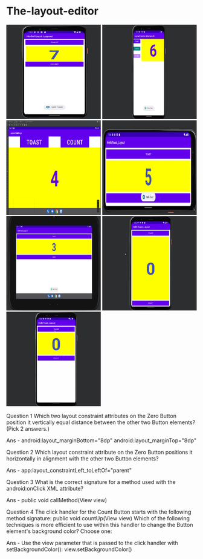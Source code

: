 # The-layout-editor

<img src="/Screenshot/Layout.jpg" width="250" height="250"/>

<img src="/Screenshot/layout constraint.jpg" width="250" height="250"/>

<img src="/Screenshot/layout_challenge.png" width="250" height="250"/>

<img src="/Screenshot/layout_land.jpg" width="250" height="250"/>

<img src="/Screenshot/layout_x-large.jpg" width="250" height="250"/>

<img src="/Screenshot/linear_layout.gif" width="250" height="250"/>

<img src="/Screenshot/relative_layout.gif" width="250" height="250"/>


Question 1
Which two layout constraint attributes on the Zero Button position it vertically equal distance between the other two Button elements? (Pick 2 answers.)

Ans - android:layout_marginBottom="8dp" android:layout_marginTop="8dp"

Question 2
Which layout constraint attribute on the Zero Button positions it horizontally in alignment with the other two Button elements?

Ans - app:layout_constraintLeft_toLeftOf="parent"

Question 3
What is the correct signature for a method used with the android:onClick XML attribute?

Ans - public void callMethod(View view)

Question 4
The click handler for the Count Button starts with the following method signature: public void countUp(View view) Which of the following techniques is more efficient to use within this handler to change the Button element's background color? Choose one:

Ans - Use the view parameter that is passed to the click handler with setBackgroundColor(): view.setBackgroundColor()
